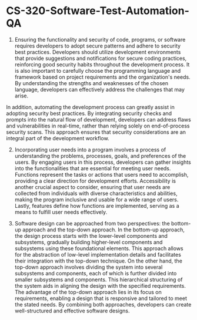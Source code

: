 # CS-320-Software-Test-Automation-QA

1. Ensuring the functionality and security of code, programs, or software requires developers to adopt secure patterns and adhere to security best practices. Developers should utilize development environments that provide suggestions and notifications for secure coding practices, reinforcing good security habits throughout the development process. It is also important to carefully choose the programming language and framework based on project requirements and the organization's needs. By understanding the strengths and weaknesses of the chosen language, developers can effectively address the challenges that may arise.

In addition, automating the development process can greatly assist in adopting security best practices. By integrating security checks and prompts into the natural flow of development, developers can address flaws and vulnerabilities in real-time, rather than relying solely on end-of-process security scans. This approach ensures that security considerations are an integral part of the development workflow.

2. Incorporating user needs into a program involves a process of understanding the problems, processes, goals, and preferences of the users. By engaging users in this process, developers can gather insights into the functionalities that are essential for meeting user needs. Functions represent the tasks or actions that users need to accomplish, providing a clear direction for development efforts. Accessibility is another crucial aspect to consider, ensuring that user needs are collected from individuals with diverse characteristics and abilities, making the program inclusive and usable for a wide range of users. Lastly, features define how functions are implemented, serving as a means to fulfill user needs effectively.

3. Software design can be approached from two perspectives: the bottom-up approach and the top-down approach. In the bottom-up approach, the design process starts with the lower-level components and subsystems, gradually building higher-level components and subsystems using these foundational elements. This approach allows for the abstraction of low-level implementation details and facilitates their integration with the top-down technique. On the other hand, the top-down approach involves dividing the system into several subsystems and components, each of which is further divided into smaller subsystems and components. This hierarchical structuring of the system aids in aligning the design with the specified requirements. The advantage of the top-down approach lies in its focus on requirements, enabling a design that is responsive and tailored to meet the stated needs. By combining both approaches, developers can create well-structured and effective software designs.
